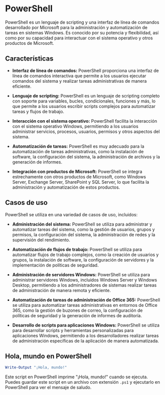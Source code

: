 # PowerShell

PowerShell es un lenguaje de scripting y una interfaz de línea de comandos desarrollado por Microsoft para la administración y automatización de tareas en sistemas Windows. Es conocido por su potencia y flexibilidad, así como por su capacidad para interactuar con el sistema operativo y otros productos de Microsoft.

## Características

- **Interfaz de línea de comandos:** PowerShell proporciona una interfaz de línea de comandos interactiva que permite a los usuarios ejecutar comandos del sistema y realizar tareas administrativas de manera eficiente.

- **Lenguaje de scripting:** PowerShell es un lenguaje de scripting completo con soporte para variables, bucles, condicionales, funciones y más, lo que permite a los usuarios escribir scripts complejos para automatizar tareas y flujos de trabajo.

- **Interacción con el sistema operativo:** PowerShell facilita la interacción con el sistema operativo Windows, permitiendo a los usuarios administrar servicios, procesos, usuarios, permisos y otros aspectos del sistema.

- **Automatización de tareas:** PowerShell es muy adecuado para la automatización de tareas administrativas, como la instalación de software, la configuración del sistema, la administración de archivos y la generación de informes.

- **Integración con productos de Microsoft:** PowerShell se integra estrechamente con otros productos de Microsoft, como Windows Server, Exchange Server, SharePoint y SQL Server, lo que facilita la administración y automatización de estos productos.

## Casos de uso

PowerShell se utiliza en una variedad de casos de uso, incluidos:

- **Administración del sistema:** PowerShell se utiliza para administrar y automatizar tareas del sistema, como la gestión de usuarios, grupos y permisos, la configuración del sistema, la administración de redes y la supervisión del rendimiento.

- **Automatización de flujos de trabajo:** PowerShell se utiliza para automatizar flujos de trabajo complejos, como la creación de usuarios y grupos, la instalación de software, la configuración de servidores y la implementación de políticas de seguridad.

- **Administración de servidores Windows:** PowerShell se utiliza para administrar servidores Windows, incluidos Windows Server y Windows Desktop, permitiendo a los administradores de sistemas realizar tareas de administración de manera remota y eficiente.

- **Automatización de tareas de administración de Office 365:** PowerShell se utiliza para automatizar tareas administrativas en entornos de Office 365, como la gestión de buzones de correo, la configuración de políticas de seguridad y la generación de informes de auditoría.

- **Desarrollo de scripts para aplicaciones Windows:** PowerShell se utiliza para desarrollar scripts y herramientas personalizadas para aplicaciones Windows, permitiendo a los desarrolladores realizar tareas de administración específicas de la aplicación de manera automatizada.

## Hola, mundo en PowerShell

```powershell
Write-Output "¡Hola, mundo!"
```

Este script en PowerShell imprime "¡Hola, mundo!" cuando se ejecuta. Puedes guardar este script en un archivo con extensión `.ps1` y ejecutarlo en PowerShell para ver el mensaje de saludo.